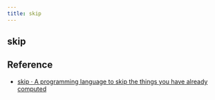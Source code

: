 ```yaml
---
title: skip
---
```


## skip


## Reference
- [skip · A programming language to skip the things you have already computed](http://skiplang.com/)
